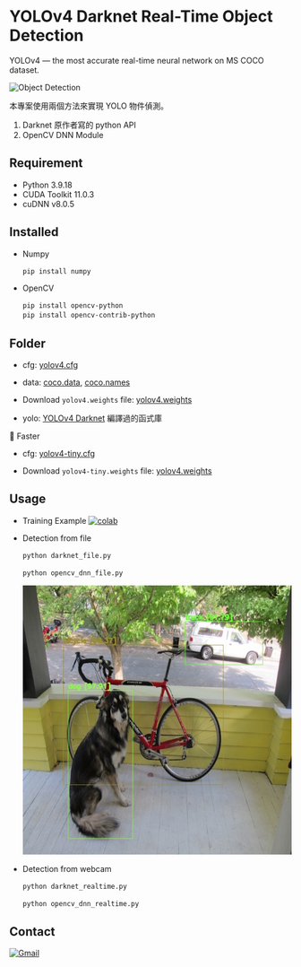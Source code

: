 # YOLOv4 Darknet Real-Time Object Detection

YOLOv4 — the most accurate real-time neural network on MS COCO dataset.

![Object Detection](https://miro.medium.com/v2/resize:fit:2792/format:webp/1*Co8xD0IWPaBiWr-Xfu38dw.jpeg)

本專案使用兩個方法來實現 YOLO 物件偵測。

1. Darknet 原作者寫的 python API
2. OpenCV DNN Module

## Requirement

- Python 3.9.18
- CUDA Toolkit 11.0.3
- cuDNN v8.0.5

## Installed

- Numpy
  
  ```bash
  pip install numpy
  ```

- OpenCV

  ```bash
  pip install opencv-python
  pip install opencv-contrib-python
  ```

## Folder

- cfg: [yolov4.cfg](https://github.com/AlexeyAB/darknet/blob/master/cfg/yolov4.cfg)

- data: [coco.data](https://github.com/AlexeyAB/darknet/blob/master/cfg/coco.data), [coco.names](https://github.com/AlexeyAB/darknet/blob/master/cfg/coco.names)

- Download `yolov4.weights` file: [yolov4.weights](https://github.com/AlexeyAB/darknet/releases/download/darknet_yolo_v3_optimal/yolov4.weights)

- yolo: [YOLOv4 Darknet](https://github.com/AlexeyAB/darknet) 編譯過的函式庫

:pushpin: Faster

- cfg: [yolov4-tiny.cfg](https://github.com/AlexeyAB/darknet/blob/master/cfg/yolov4-tiny.cfg)

- Download `yolov4-tiny.weights` file: [yolov4.weights](https://github.com/AlexeyAB/darknet/releases/download/darknet_yolo_v4_pre/yolov4-tiny.weights)

## Usage

- Training Example
  [![colab](https://user-images.githubusercontent.com/4096485/86174097-b56b9000-bb29-11ea-9240-c17f6bacfc34.png)](https://colab.research.google.com/drive/1_GdoqCJWXsChrOiY8sZMr_zbr_fH-0Fg)

- Detection from file
  
  ```bash
  python darknet_file.py
  ```

  ```bash
  python opencv_dnn_file.py
  ```

  ![result](./result.jpg)

- Detection from webcam
  
  ```bash
  python darknet_realtime.py
  ```

  ```bash
  python opencv_dnn_realtime.py
  ```

## Contact

[![Gmail](https://img.shields.io/badge/Gmail-D14836?logo=gmail&logoColor=white)](terrell60813@gmail.com)

